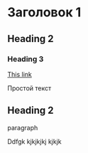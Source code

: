 # Заголовок 1
## Heading 2
### Heading 3

[This link](https://velmash.com)

Простой текст
## Heading 2

paragraph

Ddfgk kjkjkjkj kjkjk